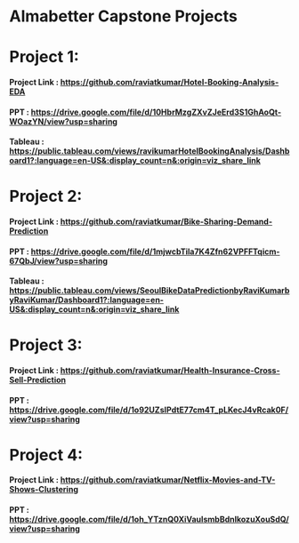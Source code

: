 # Almabetter Capstone Projects

# Project 1: 
#### Project Link : https://github.com/raviatkumar/Hotel-Booking-Analysis-EDA
#### PPT : https://drive.google.com/file/d/10HbrMzgZXvZJeErd3S1GhAoQt-WOazYN/view?usp=sharing
#### Tableau : https://public.tableau.com/views/ravikumarHotelBookingAnalysis/Dashboard1?:language=en-US&:display_count=n&:origin=viz_share_link


# Project 2: 
#### Project Link : https://github.com/raviatkumar/Bike-Sharing-Demand-Prediction
#### PPT : https://drive.google.com/file/d/1mjwcbTila7K4Zfn62VPFFTqicm-67QbJ/view?usp=sharing
#### Tableau : https://public.tableau.com/views/SeoulBikeDataPredictionbyRaviKumarbyRaviKumar/Dashboard1?:language=en-US&:display_count=n&:origin=viz_share_link

# Project 3: 
#### Project Link : https://github.com/raviatkumar/Health-Insurance-Cross-Sell-Prediction
#### PPT : https://drive.google.com/file/d/1o92UZsIPdtE77cm4T_pLKecJ4vRcak0F/view?usp=sharing

# Project 4: 
#### Project Link : https://github.com/raviatkumar/Netflix-Movies-and-TV-Shows-Clustering
#### PPT : https://drive.google.com/file/d/1oh_YTznQ0XiVauIsmbBdnlkozuXouSdQ/view?usp=sharing
